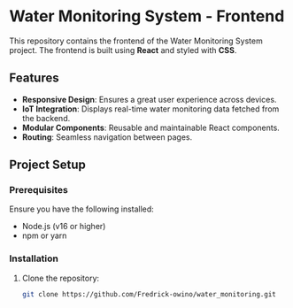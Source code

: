 
# Water Monitoring System - Frontend

This repository contains the frontend of the Water Monitoring System project. The frontend is built using **React** and styled with **CSS**.

## Features
- **Responsive Design**: Ensures a great user experience across devices.
- **IoT Integration**: Displays real-time water monitoring data fetched from the backend.
- **Modular Components**: Reusable and maintainable React components.
- **Routing**: Seamless navigation between pages.

## Project Setup

### Prerequisites
Ensure you have the following installed:
- Node.js (v16 or higher)
- npm or yarn

### Installation
1. Clone the repository:
   ```bash
   git clone https://github.com/Fredrick-owino/water_monitoring.git
